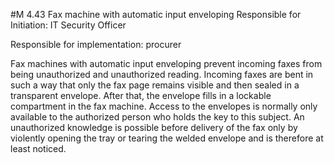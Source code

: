 #M 4.43 Fax machine with automatic input enveloping
Responsible for Initiation: IT Security Officer

Responsible for implementation: procurer

Fax machines with automatic input enveloping prevent incoming faxes from being unauthorized and unauthorized reading. Incoming faxes are bent in such a way that only the fax page remains visible and then sealed in a transparent envelope. After that, the envelope fills in a lockable compartment in the fax machine. Access to the envelopes is normally only available to the authorized person who holds the key to this subject. An unauthorized knowledge is possible before delivery of the fax only by violently opening the tray or tearing the welded envelope and is therefore at least noticed.



